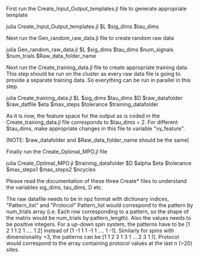 First run the Create_Input_Output_templates.jl file to generate appropriate template

julia Create_Input_Output_templates.jl $L $sig_dims $tau_dims

Next run the Gen_random_raw_data.jl file to create random raw data

julia Gen_random_raw_data.jl $L $sig_dims $tau_dims $num_signals $num_trials $Raw_data_folder_name


Next run the Create_training_data.jl file to create appropriate training data. This step should be run on the cluster as every raw data file is going to provide a separate training data. So everything can be run in parallel in this step.

julia Create_training_data.jl $L $sig_dims $tau_dims $D $raw_datafolder $raw_datfile $eta $max_steps $tolerance $training_datafolder

As it is now, the feature space for the output as is coded in the Create_training_data.jl file corresponds to $tau_dims = 2. For different $tau_dims, make appropriate changes in this file to variable "vy_feature".

(NOTE: $raw_datafolder and $Raw_data_folder_name should be the same)

Finally run the Create_Optimal_MPO.jl file

julia Create_Optimal_MPO.jl $training_datafolder $D $alpha $eta $tolerance $max_steps1 $max_steps2 $ncycles


Please read the documentation of these three Create* files to understand the variables sig_dims, tau_dims, D etc.

The raw datafile needs to be in npz format with dictionary indices, "Pattern_list" and "Protocol"
Pattern_list would correspond to the pattern by num_trials array (i.e. Each row corresponding to a pattern, so the shape of the matrix would be num_trials by pattern_length). Also the values needs to be positive integers. For a up-down spin system, the patterns have to be [1 2 1 1 2 1 .... 1 2] instead of [1 -1 1 1 -1 1 .... 1 -1]. Similarly for spins with dimensionality =3, the patterns can be [1 1 2 3 1 3 1 ....2 3 1 1].
Protocol would correspond to the array containing protocol values at the last n (=20) sites.
